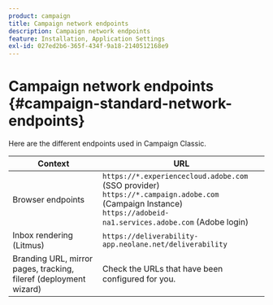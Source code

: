 ```yaml
---
product: campaign
title: Campaign network endpoints
description: Campaign network endpoints
feature: Installation, Application Settings
exl-id: 027ed2b6-365f-434f-9a18-2140512168e9
---
```

# Campaign network endpoints {#campaign-standard-network-endpoints}



Here are the different endpoints used in Campaign Classic.

| Context | URL |
|--- |--- |
| Browser endpoints | `https://*.experiencecloud.adobe.com` (SSO provider)<br>`https://*.campaign.adobe.com` (Campaign Instance)<br>`https://adobeid-na1.services.adobe.com` (Adobe login) |
| Inbox rendering (Litmus) | `https://deliverability-app.neolane.net/deliverability` |
| Branding URL, mirror pages, tracking, fileref (deployment wizard) | Check the URLs that have been configured for you. |
